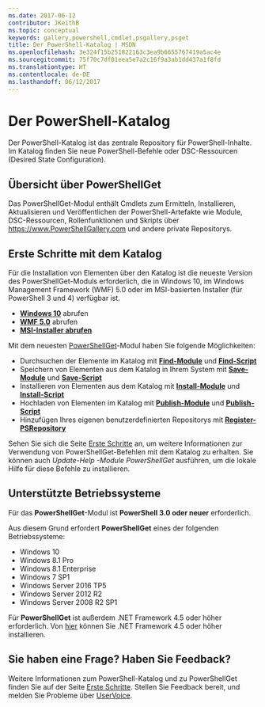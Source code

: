 ```yaml
---
ms.date: 2017-06-12
contributor: JKeithB
ms.topic: conceptual
keywords: gallery,powershell,cmdlet,psgallery,psget
title: Der PowerShell-Katalog | MSDN
ms.openlocfilehash: 3e324f15b251822163c3ea9b6655767419a5ac4e
ms.sourcegitcommit: 75f70c7df01eea5e7a2c16f9a3ab1dd437a1f8fd
ms.translationtype: HT
ms.contentlocale: de-DE
ms.lasthandoff: 06/12/2017
---
```

<a id="the-powershell-gallery" class="xliff"></a>
# Der PowerShell-Katalog

Der PowerShell-Katalog ist das zentrale Repository für PowerShell-Inhalte. Im Katalog finden Sie neue PowerShell-Befehle oder DSC-Ressourcen (Desired State Configuration).

<a id="powershellget-overview" class="xliff"></a>
## Übersicht über PowerShellGet

Das PowerShellGet-Modul enthält Cmdlets zum Ermitteln, Installieren, Aktualisieren und Veröffentlichen der PowerShell-Artefakte wie Module, DSC-Ressourcen, Rollenfunktionen und Skripts über https://www.PowerShellGallery.com und andere private Repositorys.

<a id="getting-started-with-the-gallery" class="xliff"></a>
## Erste Schritte mit dem Katalog

Für die Installation von Elementen über den Katalog ist die neueste Version des PowerShellGet-Moduls erforderlich, die in Windows 10, im Windows Management Framework (WMF) 5.0 oder im MSI-basierten Installer (für PowerShell 3 und 4) verfügbar ist.

- [**Windows 10**](http://go.microsoft.com/fwlink/?LinkID=624830&clcid=0x409) abrufen
- [**WMF 5.0**](http://go.microsoft.com/fwlink/?LinkId=398175) abrufen
- [**MSI-Installer abrufen**](http://go.microsoft.com/fwlink/?LinkID=746217&clcid=0x409)

Mit dem neuesten [PowerShellGet](http://go.microsoft.com/fwlink/?LinkID=760387&clcid=0x409)-Modul haben Sie folgende Möglichkeiten:

-   Durchsuchen der Elemente im Katalog mit [**Find-Module**](http://go.microsoft.com/fwlink/?LinkID=760387&clcid=0x409) und [**Find-Script**](http://go.microsoft.com/fwlink/?LinkID=760387&clcid=0x409)
-   Speichern von Elementen aus dem Katalog in Ihrem System mit [**Save-Module**](http://go.microsoft.com/fwlink/?LinkID=760387&clcid=0x409) und [**Save-Script**](http://go.microsoft.com/fwlink/?LinkID=760387&clcid=0x409)
-   Installieren von Elementen aus dem Katalog mit [**Install-Module**](http://go.microsoft.com/fwlink/?LinkID=760387&clcid=0x409) und [**Install-Script**](http://go.microsoft.com/fwlink/?LinkID=760387&clcid=0x409)
-   Hochladen von Elementen im Katalog mit [**Publish-Module**](http://go.microsoft.com/fwlink/?LinkID=760387&clcid=0x409) und [**Publish-Script**](http://go.microsoft.com/fwlink/?LinkID=760387&clcid=0x409)
-   Hinzufügen Ihres eigenen benutzerdefinierten Repositorys mit [**Register-PSRepository**](http://go.microsoft.com/fwlink/?LinkID=760387&clcid=0x409)

Sehen Sie sich die Seite [Erste Schritte](psgallery/psgallery_gettingstarted.md) an, um weitere Informationen zur Verwendung von PowerShellGet-Befehlen mit dem Katalog zu erhalten. Sie können auch *Update-Help -Module PowerShellGet* ausführen, um die lokale Hilfe für diese Befehle zu installieren.

<a id="supported-operating-systems" class="xliff"></a>
## Unterstützte Betriebssysteme

Für das **PowerShellGet**-Modul ist **PowerShell 3.0 oder neuer** erforderlich.

Aus diesem Grund erfordert **PowerShellGet** eines der folgenden Betriebssysteme:

- Windows 10
- Windows 8.1 Pro
- Windows 8.1 Enterprise
- Windows 7 SP1
- Windows Server 2016 TP5
- Windows Server 2012 R2
- Windows Server 2008 R2 SP1

Für **PowerShellGet** ist außerdem .NET Framework 4.5 oder höher erforderlich. Von [hier](https://msdn.microsoft.com/en-us/library/5a4x27ek.aspx) können Sie .NET Framework 4.5 oder höher installieren.


<a id="got-a-question-have-feedback" class="xliff"></a>
## Sie haben eine Frage? Haben Sie Feedback?

Weitere Informationen zum PowerShell-Katalog und zu PowerShellGet finden Sie auf der Seite [Erste Schritte](psgallery/psgallery_gettingstarted.md). Stellen Sie Feedback bereit, und melden Sie Probleme über [UserVoice](http://windowsserver.uservoice.com/forums/301869-powershell).

